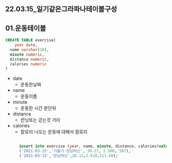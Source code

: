 ## 22.03.15_일기같은그라파나테이블구성

## 01.운동테이블

```sql
CREATE TABLE exercise(
	year date,
  name varchar(20),
  minute numeric,
  distance numeric,
  calories numeric
)
```

- date
  - 운동한날짜
- name 
  - 운동이름
- minute
  - 운동한 시간 분단위
- distance
  - 런닝또는 걷는것 거리
- calories
  - 칼로리 나오는 운동에 대해서 칼로리

```sql
      
      insert into exercise (year, name, minute, distance, calories)values
      ('2021-03-15','기울기 런닝머신', 30.27, 2.560, 507),
      ('2021-03-15','런닝머신',20.11,2.610,111.60);
      
```



